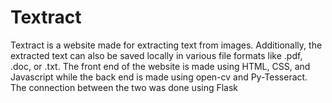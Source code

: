 # Textract
Textract is a website made for extracting text from images. Additionally, the extracted text can also be saved locally in various file formats like .pdf, .doc, or .txt. The front end of the website is made using HTML, CSS, and Javascript while the back end is made using open-cv and Py-Tesseract. The connection between the two was done using Flask
